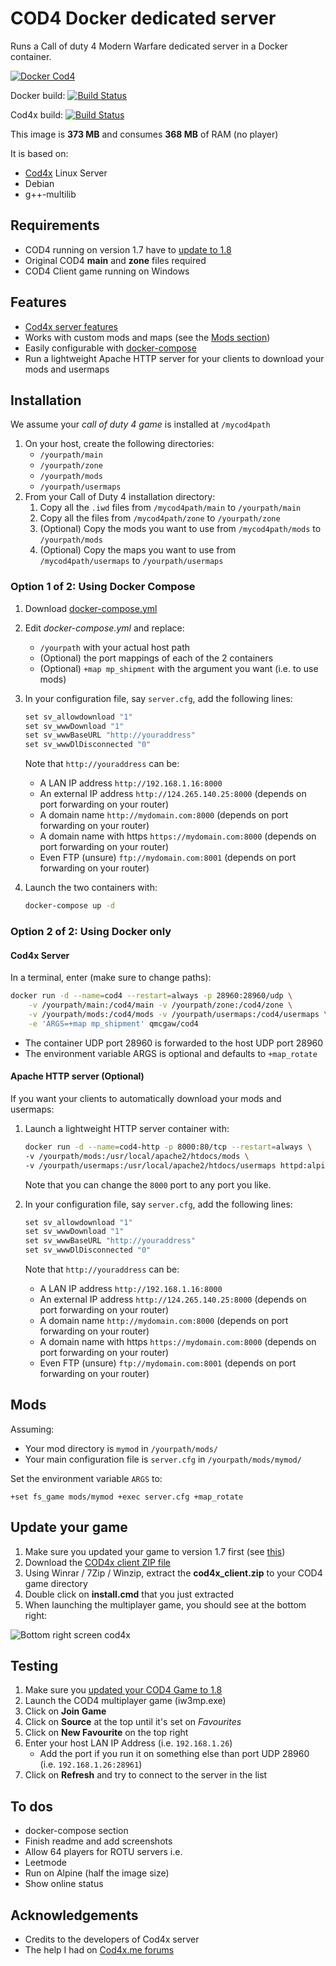 # COD4 Docker dedicated server

Runs a Call of duty 4 Modern Warfare dedicated server in a Docker container.

[![Docker Cod4](https://github.com/qdm12/cod4-docker/raw/master/readme/title.png)](https://hub.docker.com/r/qmcgaw/cod4/)

Docker build:
[![Build Status](https://travis-ci.org/qdm12/cod4-docker.svg?branch=master)](https://travis-ci.org/qdm12/cod4-docker)

Cod4x build:
[![Build Status](https://travis-ci.org/callofduty4x/CoD4x_Server.svg?branch=master)](https://travis-ci.org/callofduty4x/CoD4x_Server)

This image is **373 MB** and consumes **368 MB** of RAM (no player)

It is based on:
- [Cod4x](https://cod4x.me/) Linux Server
- Debian
- g++-multilib
    
## Requirements

- COD4 running on version 1.7 have to [update to 1.8](#update-your-game)
- Original COD4 **main** and **zone** files required
- COD4 Client game running on Windows

## Features

- [Cod4x server features](https://github.com/callofduty4x/CoD4x_Server#the-most-prominent-features-are)
- Works with custom mods and maps (see the [Mods section](#Mods))
- Easily configurable with [docker-compose](#using-docker-compose)
- Run a lightweight Apache HTTP server for your clients to download your mods and usermaps

## Installation

We assume your *call of duty 4 game* is installed at `/mycod4path`

1. On your host, create the following directories:
    - `/yourpath/main`
    - `/yourpath/zone`
    - `/yourpath/mods`
    - `/yourpath/usermaps`
1. From your Call of Duty 4 installation directory:
    1. Copy all the `.iwd` files from `/mycod4path/main` to `/yourpath/main`
    1. Copy all the files from `/mycod4path/zone` to `/yourpath/zone`
    1. (Optional) Copy the mods you want to use from `/mycod4path/mods` to `/yourpath/mods`
    1. (Optional) Copy the maps you want to use from `/mycod4path/usermaps` to `/yourpath/usermaps`

### Option 1 of 2: Using Docker Compose

1. Download [docker-compose.yml](https://raw.githubusercontent.com/qdm12/cod4-docker/master/docker-compose.yml)
1. Edit *docker-compose.yml* and replace:
    - `/yourpath` with your actual host path
    - (Optional) the port mappings of each of the 2 containers
    - (Optional) `+map mp_shipment` with the argument you want (i.e. to use mods)
1. In your configuration file, say `server.cfg`, add the following lines:

    ```c
    set sv_allowdownload "1"
    set sv_wwwDownload "1"
    set sv_wwwBaseURL "http://youraddress"
    set sv_wwwDlDisconnected "0"
    ```

    Note that `http://youraddress` can be:
    - A LAN IP address `http://192.168.1.16:8000`
    - An external IP address `http://124.265.140.25:8000` (depends on port forwarding on your router)
    - A domain name `http://mydomain.com:8000` (depends on port forwarding on your router)
    - A domain name with https `https://mydomain.com:8000` (depends on port forwarding on your router)
    - Even FTP (unsure) `ftp://mydomain.com:8001` (depends on port forwarding on your router)
1. Launch the two containers with:

    ```bash   
    docker-compose up -d
    ```

### Option 2 of 2: Using Docker only

#### Cod4x Server

In a terminal, enter (make sure to change paths):

```bash   
docker run -d --name=cod4 --restart=always -p 28960:28960/udp \
    -v /yourpath/main:/cod4/main -v /yourpath/zone:/cod4/zone \
    -v /yourpath/mods:/cod4/mods -v /yourpath/usermaps:/cod4/usermaps \
    -e 'ARGS=+map mp_shipment' qmcgaw/cod4
```

- The container UDP port 28960 is forwarded to the host UDP port 28960
- The environment variable ARGS is optional and defaults to `+map_rotate`

#### Apache HTTP server (Optional)

If you want your clients to automatically download your mods and usermaps:
1. Launch a lightweight HTTP server container with:

    ```bash
    docker run -d --name=cod4-http -p 8000:80/tcp --restart=always \
    -v /yourpath/mods:/usr/local/apache2/htdocs/mods \
    -v /yourpath/usermaps:/usr/local/apache2/htdocs/usermaps httpd:alpine
    ```
    
    Note that you can change the `8000` port to any port you like.
1. In your configuration file, say `server.cfg`, add the following lines:

    ```c
    set sv_allowdownload "1"
    set sv_wwwDownload "1"
    set sv_wwwBaseURL "http://youraddress"
    set sv_wwwDlDisconnected "0"
    ```

    Note that `http://youraddress` can be:
    - A LAN IP address `http://192.168.1.16:8000`
    - An external IP address `http://124.265.140.25:8000` (depends on port forwarding on your router)
    - A domain name `http://mydomain.com:8000` (depends on port forwarding on your router)
    - A domain name with https `https://mydomain.com:8000` (depends on port forwarding on your router)
    - Even FTP (unsure) `ftp://mydomain.com:8001` (depends on port forwarding on your router)

## Mods

Assuming:
- Your mod directory is `mymod` in `/yourpath/mods/`
- Your main configuration file is `server.cfg` in `/yourpath/mods/mymod/`

Set the environment variable `ARGS` to:
```
+set fs_game mods/mymod +exec server.cfg +map_rotate
```

## Update your game

1. Make sure you updated your game to version 1.7 first (see [this](https://cod4x.me/index.php?/forums/topic/12-how-to-install-cod4x/))
1. Download the [COD4x client ZIP file](https://cod4x.me/downloads/cod4x_client.zip)
1. Using Winrar / 7Zip / Winzip, extract the **cod4x_client.zip** to your COD4 game directory
1. Double click on **install.cmd** that you just extracted
1. When launching the multiplayer game, you should see at the bottom right:

![Bottom right screen cod4x](https://github.com/qdm12/cod4-docker/blob/master/readme/cod4x-update.png)

## Testing

1. Make sure you [updated your COD4 Game to 1.8](#update-your-game)
1. Launch the COD4 multiplayer game (iw3mp.exe)
1. Click on **Join Game**
1. Click on **Source** at the top until it's set on *Favourites*
1. Click on **New Favourite** on the top right
1. Enter your host LAN IP Address (i.e. `192.168.1.26`)
    - Add the port if you run it on something else than port UDP 28960 (i.e. `192.168.1.26:28961`)
1. Click on **Refresh** and try to connect to the server in the list

## To dos

- docker-compose section
- Finish readme and add screenshots
- Allow 64 players for ROTU servers i.e.
- Leetmode
- Run on Alpine (half the image size)
- Show online status

## Acknowledgements

- Credits to the developers of Cod4x server
- The help I had on [Cod4x.me forums](https://cod4x.me/index.php?/forums/)

